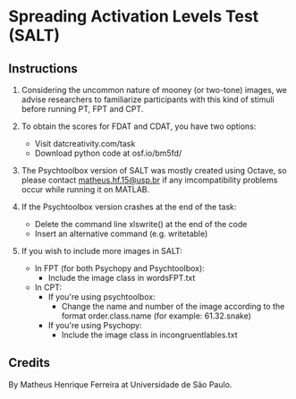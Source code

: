 # Spreading Activation Levels Test (SALT)

## Instructions


1. Considering the uncommon nature of mooney (or two-tone) images, we advise researchers to familiarize participants with this kind of stimuli before running PT, FPT and CPT.

2. To obtain the scores for FDAT and CDAT, you have two options:
    - Visit datcreativity.com/task
    - Download python code at osf.io/bm5fd/


3. The Psychtoolbox version of SALT was mostly created using Octave, so please contact matheus.hf.15@usp.br if any imcompatibility problems occur while running it on MATLAB.


4. If the Psychtoolbox version crashes at the end of the task:
    - Delete the command line xlswrite() at the end of the code
    - Insert an alternative command (e.g. writetable)


5. If you wish to include more images in SALT: 
    - In FPT (for both Psychopy and Psychtoolbox):
      - Include the image class in wordsFPT.txt
    - In CPT:
      - If you're using psychtoolbox:
        - Change the name and number of the image according to the format order.class.name (for example: 61.32.snake)
      - If you're using Psychopy:
        - Include the image class in incongruentlables.txt   


## Credits

By Matheus Henrique Ferreira at Universidade de São Paulo.


